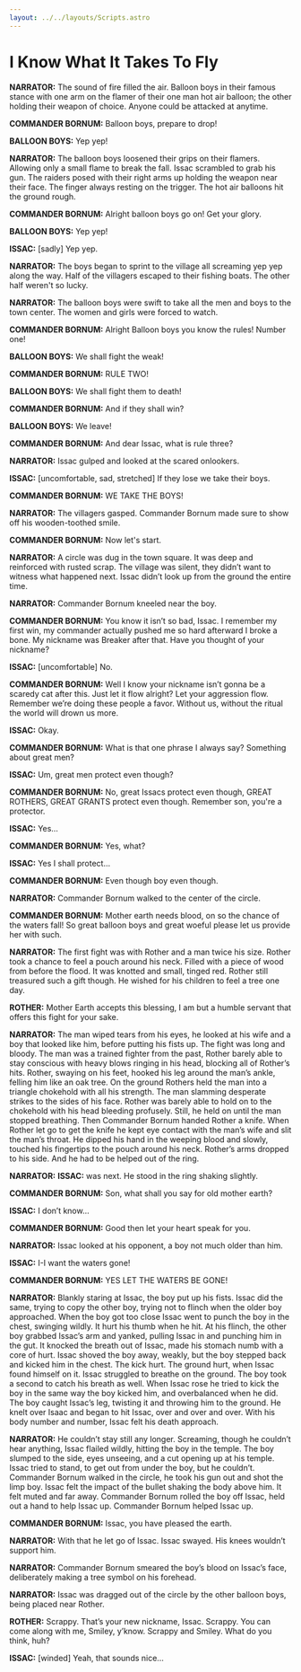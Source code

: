 ```yaml
---
layout: ../../layouts/Scripts.astro
---
```


# I Know What It Takes To Fly

**NARRATOR:**
The sound of fire filled the air. Balloon boys in their famous stance with one arm on the flamer of their one man hot air balloon; the other holding their weapon of choice. Anyone could be attacked at anytime. 

**COMMANDER BORNUM:**
Balloon boys, prepare to drop!

**BALLOON BOYS:**
Yep yep!

**NARRATOR:**
The balloon boys loosened their grips on their flamers. Allowing only a small flame to break the fall. Issac scrambled to grab his gun. The raiders posed with their right arms up holding the weapon near their face. The finger always resting on the trigger. The hot air balloons hit the ground rough. 

**COMMANDER BORNUM:**
Alright balloon boys go on! Get your glory.

**BALLOON BOYS:**
Yep yep!

**ISSAC:**
[sadly]
Yep yep.

**NARRATOR:**
The boys began to sprint to the village all screaming yep yep along the way. Half of the villagers escaped to their fishing boats. The other half weren't so lucky. 

**NARRATOR:**
The balloon boys were swift to take all the men and boys to the town center. The women and girls were forced to watch. 

**COMMANDER BORNUM:**
Alright Balloon boys you know the rules! Number one!

**BALLOON BOYS:**
We shall fight the weak!

**COMMANDER BORNUM:**
RULE TWO! 

**BALLOON BOYS:**
We shall fight them to death!

**COMMANDER BORNUM:**
And if they shall win?

**BALLOON BOYS:**
We leave!

**COMMANDER BORNUM:**
And dear Issac, what is rule three?

**NARRATOR:** 
Issac gulped and looked at the scared onlookers. 

**ISSAC:**
[uncomfortable, sad, stretched]
If they lose we take their boys.

**COMMANDER BORNUM:**
WE TAKE THE BOYS!

**NARRATOR:**
The villagers gasped. Commander Bornum made sure to show off his wooden-toothed smile. 

**COMMANDER BORNUM:**
Now let's start.

**NARRATOR:**
A circle was dug in the town square. It was deep and reinforced with rusted scrap. The village was silent, they didn’t want to witness what happened next. Issac didn’t look up from the ground the entire time. 

**NARRATOR:**
Commander Bornum kneeled near the boy. 

**COMMANDER BORNUM:**
You know it isn’t so bad, Issac. I remember my first win, my commander actually pushed me so hard afterward I broke a bone. My nickname was Breaker after that. Have you thought of your nickname?

**ISSAC:**
[uncomfortable] No.

**COMMANDER BORNUM:**
Well I know your nickname isn’t gonna be a scaredy cat after this. Just let it flow alright? Let your aggression flow. Remember we’re doing these people a favor. Without us, without the ritual the world will drown us more.

**ISSAC:**
Okay. 

**COMMANDER BORNUM:**
What is that one phrase I always say? Something about great men?

**ISSAC:**
Um, great men protect even though? 

**COMMANDER BORNUM:**
No, great Issacs protect even though, GREAT ROTHERS, GREAT GRANTS protect even though. Remember son, you're a protector.

**ISSAC:**
Yes…

**COMMANDER BORNUM:**
Yes, what?

**ISSAC:**
Yes I shall protect…

**COMMANDER BORNUM:**
Even though boy even though.

**NARRATOR:**
Commander Bornum walked to the center of the circle. 

**COMMANDER BORNUM:**
Mother earth needs blood, on so the chance of the waters fall! So great balloon boys and great woeful please let us provide her with such.

**NARRATOR:**
The first fight was with Rother and a man twice his size. Rother took a chance to feel a pouch around his neck. Filled with a piece of wood from before the flood. It was knotted and small, tinged red. Rother still treasured such a gift though. He wished for his children to feel a tree one day. 

**ROTHER:**
Mother Earth accepts this blessing, I am but a humble servant that offers this fight for your sake.

**NARRATOR:**
The man wiped tears from his eyes, he looked at his wife and a boy that looked like him, before putting his fists up. The fight was long and bloody. The man was a trained fighter from the past, Rother barely able to stay conscious with heavy blows ringing in his head, blocking all of Rother’s hits. Rother, swaying on his feet, hooked his leg around the man’s ankle, felling him like an oak tree. On the ground Rothers held the man into a triangle chokehold with all his strength. The man slamming desperate strikes to the sides of his face. Rother was barely able to hold on to the chokehold with his head bleeding profusely. Still, he held on until the man stopped breathing. Then Commander Bornum handed Rother a knife. When Rother let go to get the knife he kept eye contact with the man’s wife and slit the man’s throat. He dipped his hand in the weeping blood and slowly, touched his fingertips to the pouch around his neck. Rother’s arms dropped to his side. And he had to be helped out of the ring. 

**NARRATOR:**
**ISSAC:** was next. He stood in the ring shaking slightly. 

**COMMANDER BORNUM:**
Son, what shall you say for old mother earth? 

**ISSAC:**
I don’t know…

**COMMANDER BORNUM:**
Good then let your heart speak for you.

**NARRATOR:**
Issac looked at his opponent, a boy not much older than him. 

**ISSAC:**
I-I want the waters gone!

**COMMANDER BORNUM:**
YES LET THE WATERS BE GONE!

**NARRATOR:**
Blankly staring at Issac, the boy put up his fists. Issac did the same, trying to copy the other boy, trying not to flinch when the older boy approached. When the boy got too close Issac went to punch the boy in the chest, swinging wildly. It hurt his thumb when he hit. At his flinch, the other boy grabbed Issac’s arm and yanked, pulling Issac in and punching him in the gut. It knocked the breath out of Issac, made his stomach numb with a core of hurt. Issac shoved the boy away, weakly, but the boy stepped back and kicked him in the chest. The kick hurt. The ground hurt, when Issac found himself on it. Issac struggled to breathe on the ground. The boy took a second to catch his breath as well. When Issac rose he tried to kick the boy in the same way the boy kicked him, and overbalanced when he did. The boy caught Issac’s leg, twisting it and throwing him to the ground. He knelt over Isaac and began to hit Issac, over and over and over. With his body number and number, Issac felt his death approach. 

**NARRATOR:**
He couldn’t stay still any longer. Screaming, though he couldn’t hear anything, Issac flailed wildly, hitting the boy in the temple. The boy slumped to the side, eyes unseeing, and a cut opening up at his temple. Issac tried to stand, to get out from under the boy, but he couldn’t. Commander Bornum walked in the circle, he took his gun out and shot the limp boy. Issac felt the impact of the bullet shaking the body above him. It felt muted and far away. Commander Bornum rolled the boy off Issac, held out a hand to help Issac up. Commander Bornum helped Issac up. 

**COMMANDER BORNUM:**
Issac, you have pleased the earth.

**NARRATOR:**
With that he let go of Issac. Issac swayed. His knees wouldn’t support him. 

**NARRATOR:**
Commander Bornum smeared the boy’s blood on Issac’s face, deliberately making a tree symbol on his forehead. 

**NARRATOR:**
Issac was dragged out of the circle by the other balloon boys, being placed near Rother. 

**ROTHER:**
Scrappy. That’s your new nickname, Issac. Scrappy. You can come along with me, Smiley, y’know. Scrappy and Smiley. What do you think, huh?

**ISSAC:**
[winded]
Yeah, that sounds nice…